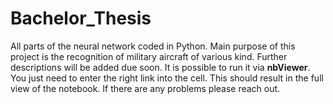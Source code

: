 # Bachelor_Thesis
All parts of the neural network coded in Python. Main purpose of this project is the recognition of military aircraft of various kind. Further descriptions will be added due soon.
It is possible to run it via <b>nbViewer</b>. You just need to enter the right link into the cell. This should result in the full view of the notebook. If there are any problems please reach out.
